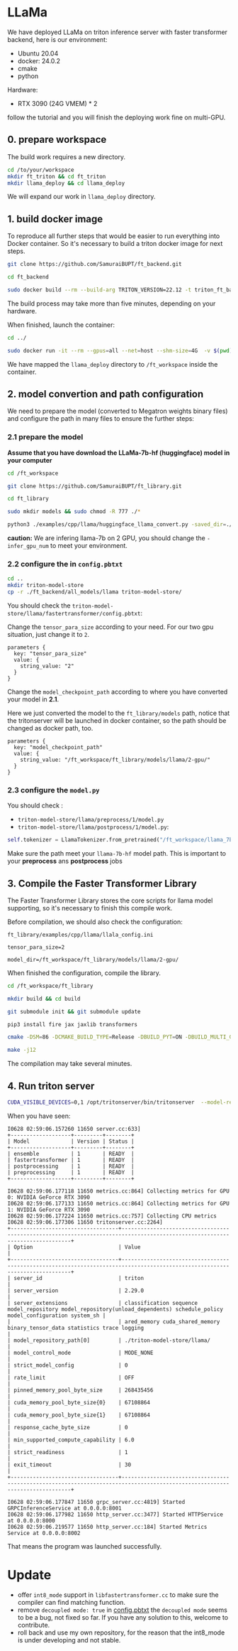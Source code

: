 # LLaMa 

We have deployed LLaMa on triton inference server with faster transformer backend, here is our environment:

+ Ubuntu 20.04
+ docker: 24.0.2
+ cmake
+ python

Hardware:
+ RTX 3090 (24G VMEM) * 2

follow the tutorial and you will finish the deploying work fine on multi-GPU.

## 0. prepare workspace
The build work requires a new directory.

```bash
cd /to/your/workspace
mkdir ft_triton && cd ft_triton
mkdir llama_deploy && cd llama_deploy
```

We will expand our work in `llama_deploy` directory.

## 1. build docker image
To reproduce all further steps that would be easier to run everything into Docker container. So it's necessary to build a triton docker image for next steps.

```bash
git clone https://github.com/SamuraiBUPT/ft_backend.git

cd ft_backend

sudo docker build --rm --build-arg TRITON_VERSION=22.12 -t triton_ft_backend:22.12 -f docker/Dockerfile .
```

The build process may take more than five minutes, depending on your hardware.

When finished, launch the container:

```bash
cd ../

sudo docker run -it --rm --gpus=all --net=host --shm-size=4G  -v $(pwd):/ft_workspace -p8888:8888 -p8000:8000 -p8001:8001 -p8002:8002 triton_ft_backend:22.12 bash 
```

We have mapped the `llama_deploy` directory to `/ft_workspace` inside the container.

## 2. model convertion and path configuration

We need to prepare the model (converted to Megatron weights binary files) and configure the path in many files to ensure the further steps:

### 2.1 prepare the model

__Assume that you have download the LLaMa-7b-hf (huggingface) model in your computer__

```bash
cd /ft_workspace

git clone https://github.com/SamuraiBUPT/ft_library.git

cd ft_library

sudo mkdir models && sudo chmod -R 777 ./*

python3 ./examples/cpp/llama/huggingface_llama_convert.py -saved_dir=./models/llama -in_file=/your/path/to/llama-7b-hf -infer_gpu_num=2 -weight_data_type=fp16 -model_name=llama
```

**caution:** We are infering llama-7b on 2 GPU, you should change the `-infer_gpu_num` to meet your environment.

### 2.2 configure the in `config.pbtxt`

```bash
cd ..
mkdir triton-model-store
cp -r ./ft_backend/all_models/llama triton-model-store/
```

You should check the `triton-model-store/llama/fastertransformer/config.pbtxt`:

Change the `tensor_para_size` according to your need. For our two gpu situation, just change it to `2`.

```
parameters {
  key: "tensor_para_size"
  value: {
    string_value: "2"
  }
}
```

Change the `model_checkpoint_path` according to where you have converted your model in **2.1**.

Here we just converted the model to the `ft_library/models` path, notice that the tritonserver will be launched in docker container, so the path should be changed as docker path, too. 

```
parameters {
  key: "model_checkpoint_path"
  value: {
    string_value: "/ft_workspace/ft_library/models/llama/2-gpu/"
  }
}
```

### 2.3 configure the `model.py` 

You should check :
+ `triton-model-store/llama/preprocess/1/model.py` 
+ `triton-model-store/llama/postprocess/1/model.py`:

```python
self.tokenizer = LlamaTokenizer.from_pretrained("/ft_workspace/llama_7b_hf")
```

Make sure the path meet your `llama-7b-hf` model path. This is important to your **preprocess** ans **postprocess** jobs

## 3. Compile the Faster Transformer Library

The Faster Transformer Library stores the core scripts for llama model supporting, so it's necessary to finish this compile work.

Before compilation, we should also check the configuration:

`ft_library/examples/cpp/llama/llala_config.ini`

```
tensor_para_size=2

model_dir=/ft_workspace/ft_library/models/llama/2-gpu/
```

When finished the configuration, compile the library.

```bash
cd /ft_workspace/ft_library

mkdir build && cd build

git submodule init && git submodule update

pip3 install fire jax jaxlib transformers

cmake -DSM=86 -DCMAKE_BUILD_TYPE=Release -DBUILD_PYT=ON -DBUILD_MULTI_GPU=ON -D PYTHON_PATH=/usr/bin/python3 ..

make -j12
```

The compilation may take several minutes.

## 4. Run triton server

```bash
CUDA_VISIBLE_DEVICES=0,1 /opt/tritonserver/bin/tritonserver  --model-repository=./triton-model-store/llama/
```

When you have seen:

```
I0628 02:59:06.157260 11650 server.cc:633] 
+-------------------+---------+--------+
| Model             | Version | Status |
+-------------------+---------+--------+
| ensemble          | 1       | READY  |
| fastertransformer | 1       | READY  |
| postprocessing    | 1       | READY  |
| preprocessing     | 1       | READY  |
+-------------------+---------+--------+

I0628 02:59:06.177118 11650 metrics.cc:864] Collecting metrics for GPU 0: NVIDIA GeForce RTX 3090
I0628 02:59:06.177133 11650 metrics.cc:864] Collecting metrics for GPU 1: NVIDIA GeForce RTX 3090
I0628 02:59:06.177224 11650 metrics.cc:757] Collecting CPU metrics
I0628 02:59:06.177306 11650 tritonserver.cc:2264] 
+----------------------------------+----------------------------------------------------------------------------------------------------------------------------+
| Option                           | Value                                                                                                                      |
+----------------------------------+----------------------------------------------------------------------------------------------------------------------------+
| server_id                        | triton                                                                                                                     |
| server_version                   | 2.29.0                                                                                                                     |
| server_extensions                | classification sequence model_repository model_repository(unload_dependents) schedule_policy model_configuration system_sh |
|                                  | ared_memory cuda_shared_memory binary_tensor_data statistics trace logging                                                 |
| model_repository_path[0]         | ./triton-model-store/llama/                                                                                                |
| model_control_mode               | MODE_NONE                                                                                                                  |
| strict_model_config              | 0                                                                                                                          |
| rate_limit                       | OFF                                                                                                                        |
| pinned_memory_pool_byte_size     | 268435456                                                                                                                  |
| cuda_memory_pool_byte_size{0}    | 67108864                                                                                                                   |
| cuda_memory_pool_byte_size{1}    | 67108864                                                                                                                   |
| response_cache_byte_size         | 0                                                                                                                          |
| min_supported_compute_capability | 6.0                                                                                                                        |
| strict_readiness                 | 1                                                                                                                          |
| exit_timeout                     | 30                                                                                                                         |
+----------------------------------+----------------------------------------------------------------------------------------------------------------------------+

I0628 02:59:06.177847 11650 grpc_server.cc:4819] Started GRPCInferenceService at 0.0.0.0:8001
I0628 02:59:06.177982 11650 http_server.cc:3477] Started HTTPService at 0.0.0.0:8000
I0628 02:59:06.219577 11650 http_server.cc:184] Started Metrics Service at 0.0.0.0:8002
```

That means the program was launched successfully.

# Update
+ offer `int8_mode` support in `libfastertransformer.cc` to make sure the compiler can find matching function.
+ remove `decoupled mode: true` in [config.pbtxt](../all_models/llama/fastertransformer/config.pbtxt#L31)
  the `decoupled mode` seems to be a bug, not fixed so far. If you have any solution to this, welcome to contribute.
+ roll back and use my own repository, for the reason that the int8_mode is under developing and not stable.